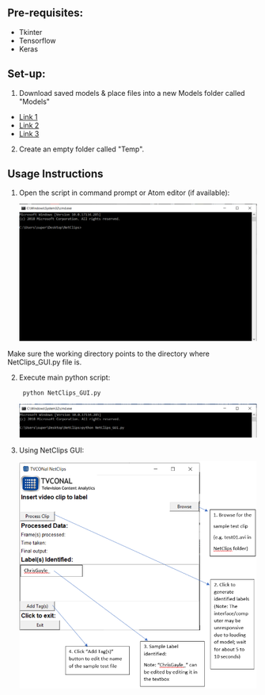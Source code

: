 ## Pre-requisites:
* Tkinter
* Tensorflow
* Keras 

## Set-up:

1. Download saved models & place files into a new Models folder called "Models"
* [Link 1](https://drive.google.com/file/d/1vWFZ1AyaOKaxdTtjPm-Ix-Pir03sKnHK/view?usp=sharing)
* [Link 2](https://drive.google.com/file/d/1giTNBXloAqDX44Lzr5gAnrkOZYDD7Kfi/view?usp=sharing)
* [Link 3](https://drive.google.com/file/d/1Hk40V7fnrWvpkfWwUKjyfxOk63yQ-JUt/view?usp=sharing)

2. Create an empty folder called "Temp".

## Usage Instructions

1. Open the script in command prompt or Atom editor (if available):

	![Step_1](/readme_files/Step_1.PNG)

Make sure the working directory points to the directory where NetClips_GUI.py file is.

2. Execute main python script:
   ```python
   	python NetClips_GUI.py
   ```
    ![Step_2](/readme_files/Step_2.PNG)

3. Using NetClips GUI:

	![Step_3_final](/readme_files/Step_3_final.PNG)
